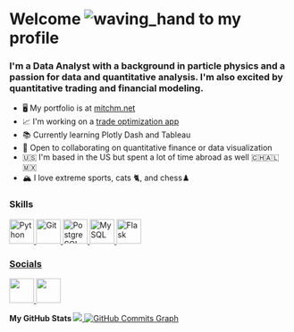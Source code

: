 # Welcome ![waving_hand](https://user-images.githubusercontent.com/18350557/176309783-0785949b-9127-417c-8b55-ab5a4333674e.gif) to my profile

### I'm a Data Analyst with a background in particle physics and a passion for data and quantitative analysis. I'm also excited by quantitative trading and financial modeling.  

* 🖥️ My portfolio is at [mitchm.net](https://mitchm.net) 
* 📈 I'm working on a [trade optimization app](https://backtest.fi) 
* 📚 Currently learning Plotly Dash and Tableau 
* 🤝 Open to collaborating on quantitative finance or data visualization
* 🇺🇸 I'm based in the US but spent a lot of time abroad as well 🇨🇭🇦🇱🇲🇽 
* 🏔️ I love extreme sports, cats 🐈, and chess♟️

### Skills

<p align="left"> 
<a href="https://www.python.org/" target="_blank" rel="noreferrer"> 
<img src="https://raw.githubusercontent.com/danielcranney/readme-generator/main/public/icons/skills/python-colored.svg" width="44" height="44" alt="Python">
</a> 

<a href="https://git-scm.com/" target="_blank" rel="noreferrer">
<img src="https://raw.githubusercontent.com/danielcranney/readme-generator/main/public/icons/skills/git-colored.svg" width="44" height="44" alt="Git">
</a>

<a href="https://www.postgresql.org/" target="_blank" rel="noreferrer">
<img src="https://raw.githubusercontent.com/danielcranney/readme-generator/main/public/icons/skills/postgresql-colored.svg" width="44" height="44" alt="PostgreSQL">
</a> 
  
<a href="https://www.mysql.com/" target="_blank" rel="noreferrer">
<img src="https://raw.githubusercontent.com/danielcranney/readme-generator/main/public/icons/skills/mysql-colored.svg" width="44" height="44" alt="MySQL">
</a> 
  
<a href="https://flask.palletsprojects.com/en/2.0.x/" target="_blank" rel="noreferrer">
<img src="https://raw.githubusercontent.com/danielcranney/readme-generator/main/public/icons/skills/flask-colored.svg" width="44" height="44" alt="Flask"> 
</p>
  
### Socials

<p align="left"> 
<a href="https://www.linkedin.com/in/Mitchell-Medeiros" target="_blank" rel="noreferrer"> 
<img src="https://raw.githubusercontent.com/danielcranney/readme-generator/main/public/icons/socials/linkedin.svg" width="44" height="44"> 
</a>
  
<a href="https://www.github.com/MitchMedeiros" target="_blank" rel="noreferrer">
<img src="https://raw.githubusercontent.com/danielcranney/readme-generator/main/public/icons/socials/github.svg" width="44" height="44"> 
</a> 
</p>

<b>
My GitHub Stats

</b>

<a href="http://www.github.com/MitchMedeiros">
<img src="https://github-readme-streak-stats.herokuapp.com/?user=MitchMedeiros&stroke=ffffff&background=181824&ring=ef4444&fire=ef4444&currStreakNum=ffffff&currStreakLabel=ef4444&sideNums=ffffff&sideLabels=ffffff&dates=ffffff&hide_border=true">
</a>
<a href="http://www.github.com/MitchMedeiros"><img src="https://github-readme-activity-graph.cyclic.app/graph?username=MitchMedeiros&bg_color=181824&color=ffffff&line=ef4444&point=ffffff&area_color=181824&area=true&hide_border=true&custom_title=GitHub%20Commits%20Graph" alt="GitHub Commits Graph" /></a>
